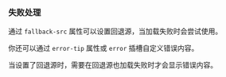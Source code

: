 ### 失败处理

通过 `fallback-src` 属性可以设置回退源，当加载失败时会尝试使用。

你还可以通过 `error-tip` 属性或 `error` 插槽自定义错误内容。

当设置了回退源时，需要在回退源也加载失败时才会显示错误内容。
